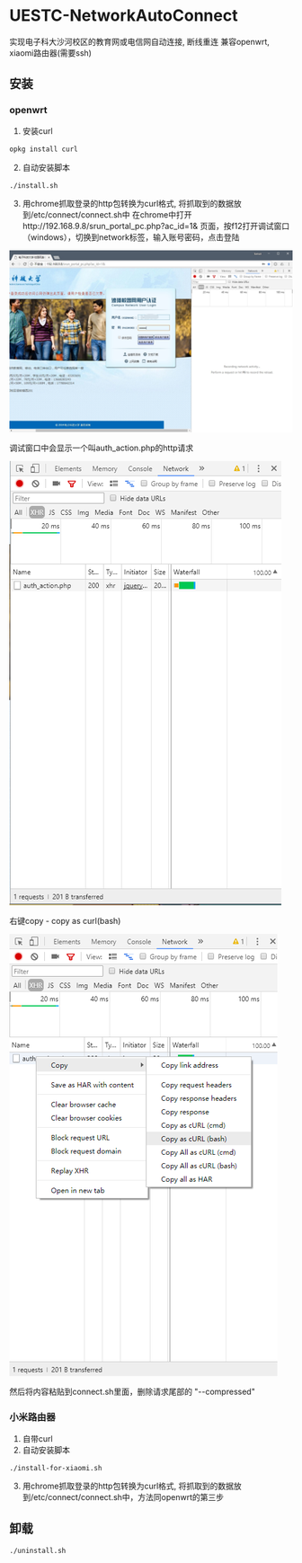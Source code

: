 # UESTC-NetworkAutoConnect
实现电子科大沙河校区的教育网或电信网自动连接, 断线重连 
兼容openwrt, xiaomi路由器(需要ssh)

## 安装

### openwrt
1. 安装curl
```bash
opkg install curl
```
2. 自动安装脚本
```bash
./install.sh
```
3. 用chrome抓取登录的http包转换为curl格式, 将抓取到的数据放到/etc/connect/connect.sh中
在chrome中打开http://192.168.9.8/srun_portal_pc.php?ac_id=1& 页面，按f12打开调试窗口（windows），切换到network标签，输入账号密码，点击登陆

![curl01](https://github.com/LomotHo/UESTC-NetworkAutoConnect/raw/master/img/curl01.png)

调试窗口中会显示一个叫auth_action.php的http请求

![curl02](https://github.com/LomotHo/UESTC-NetworkAutoConnect/raw/master/img/curl02.png)

右键copy - copy as curl(bash)

![curl03](https://github.com/LomotHo/UESTC-NetworkAutoConnect/raw/master/img/curl03.png)

然后将内容粘贴到connect.sh里面，删除请求尾部的 "--compressed"

### 小米路由器
1. 自带curl
2. 自动安装脚本
```bash
./install-for-xiaomi.sh
```
3. 用chrome抓取登录的http包转换为curl格式, 将抓取到的数据放到/etc/connect/connect.sh中，方法同openwrt的第三步

## 卸载
```bash
./uninstall.sh
```
